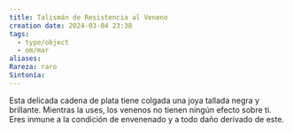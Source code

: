 ```yaml
---
title: Talismán de Resistencia al Veneno
creation date: 2024-03-04 23:38
tags:
  - type/object
  - om/mar
aliases: 
Rareza: raro
Sintonía:
---
```

Esta delicada cadena de plata tiene colgada una joya tallada negra y brillante. Mientras la uses, los venenos no tienen ningún efecto sobre ti. Eres inmune a la condición de envenenado y a todo daño derivado de este.